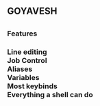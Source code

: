 <h2>GOYAVESH<h2>

<h3>Features<h3>

Line editing<br>
Job Control<br>
Aliases<br>
Variables<br>
Most keybinds<br>
Everything a shell can do<br>
